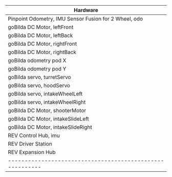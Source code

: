 

| Hardware                                                  |
|-----------------------------------------------------------|
| Pinpoint Odometry, IMU Sensor Fusion for 2 Wheel, odo     |
| goBilda DC Motor, leftFront                               |
| goBilda DC Motor, leftBack                                |
| goBilda DC Motor, rightFront                              |
| goBilda DC Motor,  rightBack                              |
| goBilda odometry pod X                                    |
| goBilda odometry pod Y                                    |
| goBilda servo, turretServo                                |
| goBilda servo, hoodServo                                  |
| goBilda servo, intakeWheelLeft                            |
| goBilda servo, intakeWheelRight                           |
| goBilda DC Motor, shooterMotor                            |
| goBilda DC Motor, intakeSlideLeft                         |
| goBilda DC Motor, intakeSlideRight                        |
| REV Control Hub, imu                                      |
| REV Driver Station                                        |
| REV Expansion Hub                                         |
| --------------------------------------------------------- |

